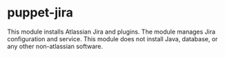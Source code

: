 puppet-jira
===========

This module installs Atlassian Jira and plugins.
The module manages Jira configuration and service.
This module does not install Java, database, or any other non-atlassian software.


